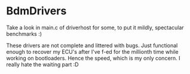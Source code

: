 # BdmDrivers
Take a look in main.c of driverhost for some, to put it mildly, spectacular benchmarks  :)


These drivers are not complete and littered with bugs. Just functional enough to recover my ECU's after I've f-ed for the millionth time while working on bootloaders. Hence the speed, which is my only concern. I really hate the waiting part :D
